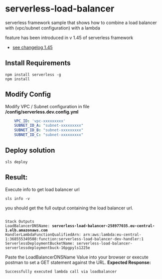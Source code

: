 # serverless-load-balancer
serverless framework sample that shows how to combine a load balancer with (vpc/subnet configuration) with a lambda

feature has been introduced in v 1.45 of serverless framework
- [see changelog 1.45](https://github.com/serverless/serverless/blob/master/CHANGELOG.md#1450-2019-06-12)

## Install Requirements
```
npm install serverless -g
npm install
```

## Modify Config
Modify VPC / Subnet configuration in file **/config/serverless.dev.config.yml**
```yaml
    VPC_ID: 'vpc-xxxxxxxxx'
    SUBNET_ID_A: "subnet-xxxxxxxxx"
    SUBNET_ID_B: "subnet-xxxxxxxxx"
    SUBNET_ID_C: "subnet-xxxxxxxxx"
```

## Deploy solution
```
sls deploy
```

## Result:
Execute info to get load balancer url
```
sls info -v
```

you should get the full output containing the load balancer url.
<pre><code>
Stack Outputs
LoadBalancerDNSName: <b>serverless-load-balancer-258977035.eu-central-1.elb.amazonaws.com</b>
HandlerLambdaFunctionQualifiedArn: arn:aws:lambda:eu-central-1:368555349508:function:serverless-load-balancer-dev-handler:1
ServerlessDeploymentBucketName: serverless-load-balancer-serverlessdeploymentbuck-16pgpyls1225e
</code></pre>


Paste the LoadBalancerDNSName Value into your browser or execute postman to set a GET statement against the URL.
**Expected Response:**
```
Successfully executed lambda call via loadbalancer
```
